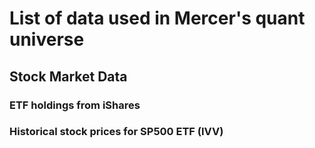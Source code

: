 # List of data used in Mercer's quant universe
## Stock Market Data
### ETF holdings from iShares
### Historical stock prices for SP500 ETF (IVV)
